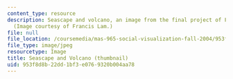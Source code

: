 ```yaml
---
content_type: resource
description: Seascape and volcano, an image from the final project of Francis Lam.
  (Image courtesy of Francis Lam.)
file: null
file_location: /coursemedia/mas-965-social-visualization-fall-2004/953f8d8b22dd1bf3e0769320b004aa78_mas-965f04-th.jpg
file_type: image/jpeg
resourcetype: Image
title: Seascape and Volcano (thumbnail)
uid: 953f8d8b-22dd-1bf3-e076-9320b004aa78
---
```

